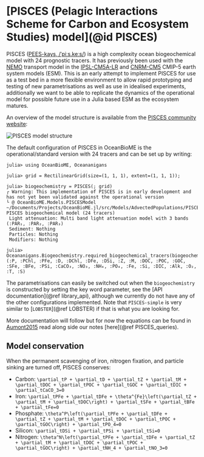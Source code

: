 # [PISCES (Pelagic Interactions Scheme for Carbon and Ecosystem Studies) model](@id PISCES)
PISCES ([PEES-kays, /ˈpiːs.keːs/](https://forvo.com/word/pisc%C4%93s/#la)) is a high complexity ocean biogeochemical model with 24 prognostic tracers. 
It has previously been used with the [NEMO](https://www.nemo-ocean.eu/) transport model in the [IPSL-CM5A-LR](https://doi.org/10.1007/s00382-012-1636-1) and [CNRM-CM5](https://doi.org/10.1007/s00382-011-1259-y) CMIP-5 earth system models (ESM).
This is an early attempt to implement PISCES for use as a test bed in a more flexible environment to allow rapid prototyping and testing of new parametrisations as well as use in idealised experiments, additionally we want to be able to replicate the dynamics of the operational model for possible future use in a Julia based ESM as the ecosystem matures.

An overview of the model structure is available from the [PISCES community website](https://www.pisces-community.org):

![PISCES model structure](https://www.pisces-community.org/wp-content/uploads/2021/12/PISCES_Operational-1.png)

The default configuration of PISCES in OceanBioME is the operational/standard version with 24 tracers and can be set up by writing:

```jldoctest; filter = r".*@ OceanBioME.Models.PISCESModel.*"
julia> using OceanBioME, Oceananigans

julia> grid = RectilinearGrid(size=(1, 1, 1), extent=(1, 1, 1));

julia> biogeochemistry = PISCES(; grid)
┌ Warning: This implementation of PISCES is in early development and has not yet been validated against the operational version
└ @ OceanBioME.Models.PISCESModel ~/Documents/Projects/OceanBioME.jl/src/Models/AdvectedPopulations/PISCES/PISCES.jl:344
PISCES biogeochemical model (24 tracers) 
 Light attenuation: Multi band light attenuation model with 3 bands (:PAR₁, :PAR₂, :PAR₃)
 Sediment: Nothing
 Particles: Nothing
 Modifiers: Nothing

julia> Oceananigans.Biogeochemistry.required_biogeochemical_tracers(biogeochemistry)
(:P, :PChl, :PFe, :D, :DChl, :DFe, :DSi, :Z, :M, :DOC, :POC, :GOC, :SFe, :BFe, :PSi, :CaCO₃, :NO₃, :NH₄, :PO₄, :Fe, :Si, :DIC, :Alk, :O₂, :T, :S)

```

The parametrisations can easily be switched out when the `biogeochemistry` is constructed by setting the key word parameter, see the [API documentation](@ref library_api), although we currently do not have any of the other configurations implemented. Note that `PISCES-simple` is very similar to [`LOBSTER`](@ref LOBSTER) if that is what you are looking for.

More documentation will follow but for now the equations can be found in [Aumont2015](@citet) read along side our notes [here](@ref PISCES_queries).

## Model conservation
When the permanent scavenging of iron, nitrogen fixation, and particle sinking are turned off, PISCES conserves:

- Carbon: ``\partial_tP + \partial_tD + \partial_tZ + \partial_tM + \partial_tDOC + \partial_tPOC + \partial_tGOC + \partial_tDIC + \partial_tCaCO_3=0``
- Iron: ``\partial_tPFe + \partial_tDFe + \theta^{Fe}\left(\partial_tZ + \partial_tM + \partial_tDOC\right) + \partial_tSFe + \partial_tBFe + \partial_tFe=0``
- Phosphate: ``\theta^P\left(\partial_tPFe + \partial_tDFe + \partial_tZ + \partial_tM + \partial_tDOC + \partial_tPOC + \partial_tGOC\right) + \partial_tPO_4=0``
- Silicon: ``\partial_tDSi + \partial_tPSi + \partial_tSi=0``
- Nitrogen: ``\theta^N\left(\partial_tPFe + \partial_tDFe + \partial_tZ + \partial_tM + \partial_tDOC + \partial_tPOC + \partial_tGOC\right) + \partial_tNH_4 + \partial_tNO_3=0``